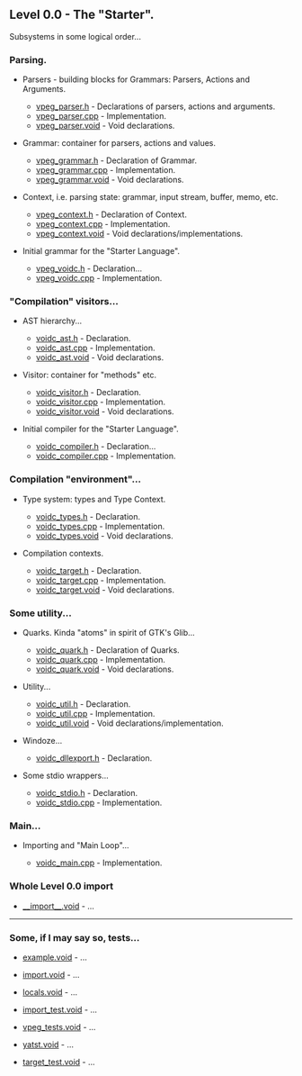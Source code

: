 ## Level 0.0 - The "Starter".

Subsystems in some logical order...


### Parsing.

- Parsers - building blocks for Grammars: Parsers, Actions and Arguments.

  - [vpeg_parser.h](vpeg_parser.h) - Declarations of parsers, actions and arguments.
  - [vpeg_parser.cpp](vpeg_parser.cpp) - Implementation.
  - [vpeg_parser.void](vpeg_parser.void) - Void declarations.

- Grammar: container for parsers, actions and values.

  - [vpeg_grammar.h](vpeg_grammar.h) - Declaration of Grammar.
  - [vpeg_grammar.cpp](vpeg_grammar.cpp) - Implementation.
  - [vpeg_grammar.void](vpeg_grammar.void) - Void declarations.

- Context, i.e. parsing state: grammar, input stream, buffer, memo, etc.

  - [vpeg_context.h](vpeg_context.h) - Declaration of Context.
  - [vpeg_context.cpp](vpeg_context.cpp) - Implementation.
  - [vpeg_context.void](vpeg_context.void) - Void declarations/implementations.

- Initial grammar for the "Starter Language".

  - [vpeg_voidc.h](vpeg_voidc.h) - Declaration...
  - [vpeg_voidc.cpp](vpeg_voidc.cpp) - Implementation.


### "Compilation" visitors...

- AST hierarchy...

  - [voidc_ast.h](voidc_ast.h) - Declaration.
  - [voidc_ast.cpp](voidc_ast.cpp) - Implementation.
  - [voidc_ast.void](voidc_ast.void) - Void declarations.

- Visitor: container for "methods" etc.

  - [voidc_visitor.h](voidc_visitor.h) - Declaration.
  - [voidc_visitor.cpp](voidc_visitor.cpp) - Implementation.
  - [voidc_visitor.void](voidc_visitor.void) - Void declarations.

- Initial compiler for the "Starter Language".

  - [voidc_compiler.h](voidc_compiler.h) - Declaration...
  - [voidc_compiler.cpp](voidc_compiler.cpp) - Implementation.


### Compilation "environment"...

- Type system: types and Type Context.

  - [voidc_types.h](voidc_types.h) - Declaration.
  - [voidc_types.cpp](voidc_types.cpp) - Implementation.
  - [voidc_types.void](voidc_types.void) - Void declarations.

- Compilation contexts.

  - [voidc_target.h](voidc_target.h) - Declaration.
  - [voidc_target.cpp](voidc_target.cpp) - Implementation.
  - [voidc_target.void](voidc_target.void) - Void declarations.


### Some utility...

- Quarks. Kinda "atoms" in spirit of GTK's Glib...

  - [voidc_quark.h](voidc_quark.h) - Declaration of Quarks.
  - [voidc_quark.cpp](voidc_quark.cpp) - Implementation.
  - [voidc_quark.void](voidc_quark.void) - Void declarations.

- Utility...

  - [voidc_util.h](voidc_util.h) - Declaration.
  - [voidc_util.cpp](voidc_util.cpp) - Implementation.
  - [voidc_util.void](voidc_util.void) - Void declarations/implementation.

- Windoze...

  - [voidc_dllexport.h](voidc_dllexport.h) - Declaration.

- Some stdio wrappers...

  - [voidc_stdio.h](voidc_stdio.h) - Declaration.
  - [voidc_stdio.cpp](voidc_stdio.cpp) - Implementation.


### Main...

- Importing and "Main Loop"...

  - [voidc_main.cpp](voidc_main.cpp) - Implementation.


### Whole Level 0.0 import

- [\_\_import\_\_.void](__import__.void) - ...


---

### Some, if I may say so, tests...

- [example.void](example.void) - ...
- [import.void](import.void) - ...
- [locals.void](locals.void) - ...

- [import_test.void](import_test.void) - ...

- [vpeg_tests.void](vpeg_tests.void) - ...
- [yatst.void](yatst.void) - ...

- [target_test.void](target_test.void) - ...




